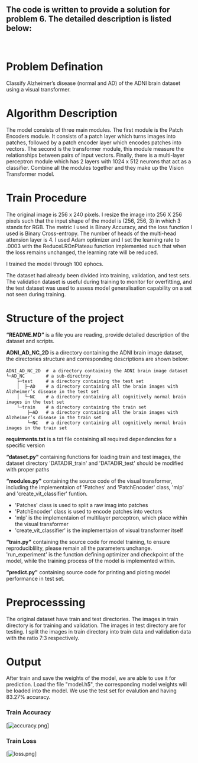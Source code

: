 ## The code is written to provide a solution for problem 6. The detailed description is listed below:
<br/>


# Problem Defination

Classify Alzheimer’s disease (normal and AD) of the ADNI brain dataset using a visual transformer.

# Algorithm Description
The model consists of three main modules. The first module is the Patch Encoders module. It consists of a patch layer which turns images into patches, followed by a patch encoder layer which encodes patches into vectors. The second is the transformer module, this module measure the relationships between pairs of input vectors. Finally, there is a multi-layer perceptron module which has 2 layers with 1024 x 512 neurons that act as a classifier. Combine all the modules together and they make up the Vision Transformer model.

# Train Procedure
The original image is 256 x 240 pixels. I resize the image into 256 X 256 pixels such that the input shape of the model is (256, 256, 3) in which 3 stands for RGB. The metric I used is Binary Accuracy, and the loss function I used is Binary Cross-entropy. The number of heads of the multi-head attension layer is 4. I used Adam optimizer and I set the learning rate to .0003 with the ReduceLROnPlateau function implemented such that when the loss remains unchanged, the learning rate will be reduced.

I trained the model through 100 ephocs.

The dataset had already been divided into training, validation, and test sets. The validation dataset is useful during training to monitor for overfitting, and the test dataset was used to assess model generalisation capability on a set not seen during training.


# Structure of the project

**“README.MD”** is a file you are reading, provide detailed description of the dataset and scripts. 

**ADNI_AD_NC_2D** is a directory containing the ADNI brain image dataset, the directories structure and corresponding descriptions are shown below:

```
ADNI_AD_NC_2D  #　a directory containing the ADNI brain image dataset 
└─AD_NC        # a sub-directroy 
    ├─test     # a directory containing the test set 
    │  ├─AD    # a directory containing all the brain images with Alzheimer’s disease in the test set 
    │  └─NC    # a directory containing all cognitively normal brain images in the test set 
    └─train    # a directory containing the train set 
        ├─AD   # a directory containing all the brain images with Alzheimer’s disease in the train set 
        └─NC   # a directory containing all cognitively normal brain images in the train set 
```

**requirments.txt** is a txt file containing all required dependencies for a specific version

**“dataset.py"** containing functions for loading train and test images, the dataset directory 'DATADIR_train' and 'DATADIR_test' should be modified with proper paths

**“modules.py"** containing the source code of the visual transformer, including the implementaion of 'Patches' and 'PatchEncoder' class, 'mlp' and 'create_vit_classifier' funtion. 

- 'Patches' class is used to split a raw imag into patches
- 'PatchEncoder' class is used to encode patches into vectors
- 'mlp' is the implementaion of multilayer perceptron, which place within the visual transformer
- 'create_vit_classifier' is the implementaion of visual transformer itself

**“train.py"** containing the source code for model training, to ensure reproduciblility, please remain all the parameters unchange. 'run_experiment' is the function defining optimizer and checkpoint of the model, while the training process of the model is implemented within.

**“predict.py"** containing source code for printing and ploting model performance in test set.


# Preprocesssing
The original dataset have train and test directories. The images in train directory is for training and validation. The images in test directory are for testing. I split the images in train directory into train data and validation data with the ratio 7:3 respectively.


# Output
After train and save the weights of the model, we are able to use it for prediction. Load the file "model.h5", the corresponding model weights will be loaded into the model. We use the test set for evalution and having 83.27% accuracy.

### Train Accuracy
[![accuracy.png](https://i.postimg.cc/T3MqvL7w/accuracy.png)]

### Train Loss
[![loss.png](https://i.postimg.cc/tC5ZJ1YM/loss.png)]
